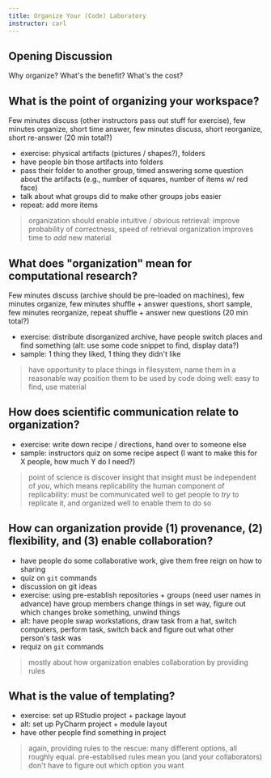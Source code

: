 ```yaml
---
title: Organize Your (Code) Laboratory
instructor: carl
---
```


## Opening Discussion

Why organize?  What's the benefit?  What's the cost?

## What is the point of organizing your workspace?

Few minutes discuss (other instructors pass out stuff for exercise),
few minutes organize, short time answer, few minutes discuss,
short reorganize, short re-answer (20 min total?)

 - exercise: physical artifacts (pictures / shapes?), folders
 - have people bin those artifacts into folders
 - pass their folder to another group, timed answering some question about
 the artifacts (e.g., number of squares, number of items w/ red face)
 - talk about what groups did to make other groups jobs easier
 - repeat: add more items

> organization should enable intuitive / obvious retrieval: improve probability of correctness, speed of retrieval organization improves time to *add* new material

## What does "organization" mean for computational research?

Few minutes discuss (archive should be pre-loaded on machines), few minutes organize,
few minutes shuffle + answer questions, short sample, few minutes reorganize,
repeat shuffle + answer new questions (20 min total?)

 - exercise: distribute disorganized archive, have people switch places and
 find something (alt: use some code snippet to find, display data?)
 - sample: 1 thing they liked, 1 thing they didn't like

> have opportunity to place things in filesystem, name them in a reasonable way position them to be used by code doing well: easy to find, use material

## How does scientific communication relate to organization?

 - exercise: write down recipe / directions, hand over to someone else
 - sample: instructors quiz on some recipe aspect (I want to make this for X people, how much Y do I need?)

> point of science is discover insight
> that insight must be independent of *you*, which means replicability
> the human component of replicability: must be communicated well to get people
> to *try* to replicate it, and organized well to enable them to do so

## How can organization provide (1) provenance, (2) flexibility, and (3) enable collaboration?

 - have people do some collaborative work, give them free reign on how to sharing
 - quiz on `git` commands
 - discussion on git ideas
 - exercise: using pre-establish repositories + groups (need user names in advance)
 have group members change things in set way, figure out which changes broke something,
 unwind things
 - alt: have people swap workstations, draw task from a hat, switch computers, perform task, switch back and figure out what other person's task was
 - requiz on `git` commands

> mostly about how organization enables collaboration by providing rules

## What is the value of templating?

 - exercise: set up RStudio project + package layout
 - alt: set up PyCharm project + module layout
 - have other people find something in project

> again, providing rules to the rescue: many different options, all roughly equal.
> pre-establised rules mean you (and your collaborators) don't have to figure out
> which option you want
